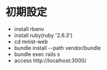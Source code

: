 # 初期設定

- install rbenv
- install ruby(ruby '2.6.3')
- cd mnist-web
- bundle install --path vendor/bundle
- bundle exec rails s
- access http://localhost:3000/



